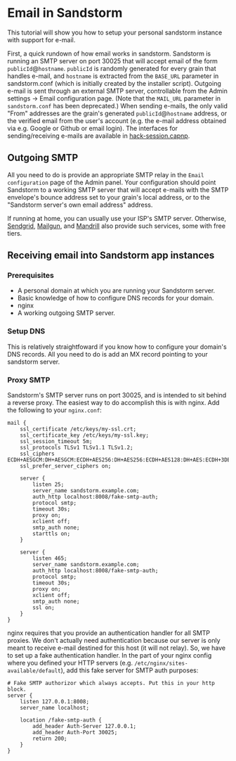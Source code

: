 # Email in Sandstorm

This tutorial will show you how to setup your personal sandstorm instance with support for e-mail.

First, a quick rundown of how email works in sandstorm. Sandstorm is
running an SMTP server on port 30025 that will accept email of the
form `publicId`@`hostname`. `publicId` is randomly generated for every
grain that handles e-mail, and `hostname` is extracted from the
`BASE_URL` parameter in sandstorm.conf (which is initially created by
the installer script). Outgoing e-mail is sent through an external
SMTP server, controllable from the Admin settings -> Email configuration page.
(Note that the `MAIL_URL` parameter in `sandstorm.conf` has been
deprecated.) When sending e-mails, the only valid "From" addresses are
the grain's generated `publicId`@`hostname` address, or the verified
email from the user's account (e.g. the e-mail address obtained via
e.g. Google or Github or email login). The interfaces for sending/receiving e-mails
are available in
[hack-session.capnp](https://github.com/sandstorm-io/sandstorm/blob/master/src/sandstorm/hack-session.capnp).

## Outgoing SMTP

All you need to do is provide an appropriate SMTP relay in the `Email configuration` page of the
Admin panel.  Your configuration should point Sandstorm to a working SMTP server that will accept
e-mails with the SMTP envelope's bounce address set to your grain's local address, or to the
"Sandstorm server's own email address" address.

If running at home, you can usually use your ISP's SMTP server.
Otherwise, [Sendgrid](https://sendgrid.com/), [Mailgun](http://www.mailgun.com/), and
[Mandrill](http://mandrill.com/) also provide such services, some with free tiers.

## Receiving email into Sandstorm app instances

### Prerequisites

* A personal domain at which you are running your Sandstorm server.
* Basic knowledge of how to configure DNS records for your domain.
* nginx
* A working outgoing SMTP server.

### Setup DNS

This is relatively straightfoward if you know how to configure your domain's DNS records. All you need to do is add an MX record pointing to your sandstorm server.

### Proxy SMTP

Sandstorm's SMTP server runs on port 30025, and is intended to sit behind a reverse proxy. The easiest way to do accomplish this is with nginx. Add the following to your `nginx.conf`:

    mail {
        ssl_certificate /etc/keys/my-ssl.crt;
        ssl_certificate_key /etc/keys/my-ssl.key;
        ssl_session_timeout 5m;
        ssl_protocols TLSv1 TLSv1.1 TLSv1.2;
        ssl_ciphers ECDH+AESGCM:DH+AESGCM:ECDH+AES256:DH+AES256:ECDH+AES128:DH+AES:ECDH+3DES:DH+3DES:RSA+AESGCM:RSA+AES:RSA+3DES:!aNULL:!MD5:!DSS;
        ssl_prefer_server_ciphers on;

        server {
            listen 25;
            server_name sandstorm.example.com;
            auth_http localhost:8008/fake-smtp-auth;
            protocol smtp;
            timeout 30s;
            proxy on;
            xclient off;
            smtp_auth none;
            starttls on;
        }

        server {
            listen 465;
            server_name sandstorm.example.com;
            auth_http localhost:8008/fake-smtp-auth;
            protocol smtp;
            timeout 30s;
            proxy on;
            xclient off;
            smtp_auth none;
            ssl on;
        }
    }

nginx requires that you provide an authentication handler for all SMTP proxies. We don't actually need authentication because our server is only meant to receive e-mail destined for this host (it will not relay). So, we have to set up a fake authentication handler. In the part of your nginx config where you defined your HTTP servers (e.g. `/etc/nginx/sites-available/default`), add this fake server for SMTP auth purposes:

    # Fake SMTP authorizor which always accepts. Put this in your http block.
    server {
        listen 127.0.0.1:8008;
        server_name localhost;

        location /fake-smtp-auth {
            add_header Auth-Server 127.0.0.1;
            add_header Auth-Port 30025;
            return 200;
        }
    }
